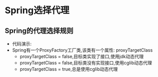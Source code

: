# Spring选择代理
  
  ## Spring的代理选择规则
  - 代码演示: [](/spring5/src/main/java/com/kul/a15/A15.java)
  - Spring有一个ProxyFactory工厂类,该类有一个属性: proxyTargetClass
    - proxyTargetClass = false,目标类实现了接口,使用jdk动态代理
    - proxyTargetClass = false,目标类没有实现接口,使用cglib动态代理
    - proxyTargetClass = true,总是使用cglib动态代理